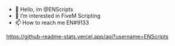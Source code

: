 - 👋 Hello, im @ENScripts
- 👀 I’m interested in FiveM Scripting
- 📫 How to reach me EN#9133


https://github-readme-stats.vercel.app/api?username=ENScripts
